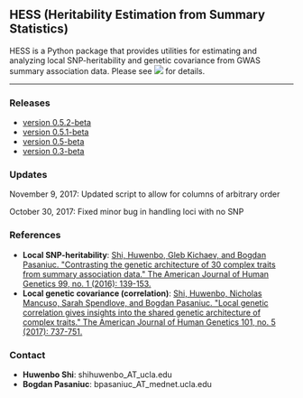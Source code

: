 ## HESS (Heritability Estimation from Summary Statistics)

HESS is a Python package that provides utilities for estimating and analyzing
local SNP-heritability and genetic covariance from GWAS summary
association data. Please see
[![](https://img.shields.io/badge/docs-latest-blue.svg)](https://huwenboshi.github.io/hess)
for details.

---

### Releases

* [version 0.5.2-beta](https://github.com/huwenboshi/hess/archive/v0.5.2-beta.zip)
* [version 0.5.1-beta](https://github.com/huwenboshi/hess/archive/v0.5.1-beta.zip)
* [version 0.5-beta](https://github.com/huwenboshi/hess/releases/tag/v0.5-beta)
* [version 0.3-beta](https://github.com/huwenboshi/hess/releases/tag/v0.3-beta)

### Updates

November 9, 2017: Updated script to allow for columns of arbitrary order

October 30, 2017: Fixed minor bug in handling loci with no SNP

### References

* **Local SNP-heritability**: [Shi, Huwenbo, Gleb Kichaev, and Bogdan Pasaniuc. "Contrasting the genetic architecture of 30 complex traits from summary association data." The American Journal of Human Genetics 99, no. 1 (2016): 139-153.](http://www.sciencedirect.com/science/article/pii/S0002929716301483)
* **Local genetic covariance (correlation)**: [Shi, Huwenbo, Nicholas Mancuso, Sarah Spendlove, and Bogdan Pasaniuc. "Local genetic correlation gives insights into the shared genetic architecture of complex traits." The American Journal of Human Genetics 101, no. 5 (2017): 737-751.](http://www.sciencedirect.com/science/article/pii/S0002929717303919)

### Contact

* **Huwenbo Shi**: shihuwenbo_AT_ucla.edu
* **Bogdan Pasaniuc**: bpasaniuc_AT_mednet.ucla.edu
